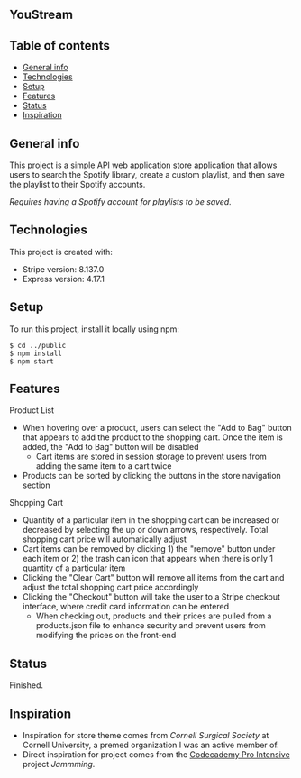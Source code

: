 ## YouStream

## Table of contents
* [General info](#general-info)
* [Technologies](#technologies)
* [Setup](#setup)
* [Features](#features)
* [Status](#status)
* [Inspiration](#inspiration)

## General info
This project is a simple API web application store application that allows users to search the Spotify library, create a custom playlist, and then save the playlist to their Spotify accounts.

*Requires having a Spotify account for playlists to be saved.*

## Technologies
This project is created with:
* Stripe version: 8.137.0
* Express version: 4.17.1
	
## Setup
To run this project, install it locally using npm:

```
$ cd ../public
$ npm install
$ npm start
```

## Features
Product List
* When hovering over a product, users can select the "Add to Bag" button that appears to add the product to the shopping cart. Once the item is added, the "Add to Bag" button will be disabled
  * Cart items are stored in session storage to prevent users from adding the same item to a cart twice
* Products can be sorted by clicking the buttons in the store navigation section

Shopping Cart
* Quantity of a particular item in the shopping cart can be increased or decreased by selecting the up or down arrows, respectively. Total shopping cart price will automatically adjust
* Cart items can be removed by clicking 1) the "remove" button under each item or 2) the trash can icon that appears when there is only 1 quantity of a particular item
* Clicking the "Clear Cart" button will remove all items from the cart and adjust the total shopping cart price accordingly
* Clicking the "Checkout" button will take the user to a Stripe checkout interface, where credit card information can be entered 
  * When checking out, products and their prices are pulled from a products.json file to enhance security and prevent users from modifying the prices on the front-end 

## Status
Finished.

## Inspiration
* Inspiration for store theme comes from *Cornell Surgical Society* at Cornell University, a premed organization I was an active member of. 
* Direct inspiration for project comes from the [Codecademy Pro Intensive](https://pro.codecademy.com/) project *Jammming*. 
